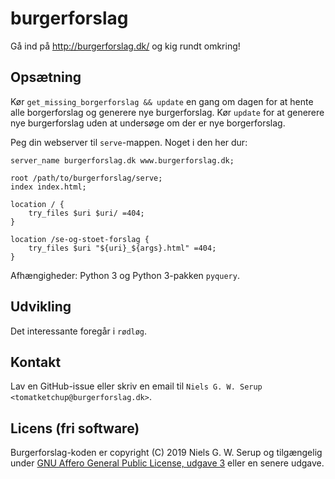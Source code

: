 # burgerforslag

Gå ind på http://burgerforslag.dk/ og kig rundt omkring!


## Opsætning

Kør `get_missing_borgerforslag && update` en gang om dagen for at hente
alle borgerforslag og generere nye burgerforslag.  Kør `update` for at
generere nye burgerforslag uden at undersøge om der er nye
borgerforslag.

Peg din webserver til `serve`-mappen.  Noget i den her dur:

```
server_name burgerforslag.dk www.burgerforslag.dk;

root /path/to/burgerforslag/serve;
index index.html;

location / {
    try_files $uri $uri/ =404;
}

location /se-og-stoet-forslag {
    try_files $uri "${uri}_${args}.html" =404;
}
```

Afhængigheder: Python 3 og Python 3-pakken `pyquery`.


## Udvikling

Det interessante foregår i `rødløg`.


## Kontakt

Lav en GitHub-issue eller skriv en email til `Niels G. W. Serup
<tomatketchup@burgerforslag.dk>`.


## Licens (fri software)

Burgerforslag-koden er copyright (C) 2019 Niels G. W. Serup og
tilgængelig under [GNU Affero General Public License, udgave
3](https://www.gnu.org/licenses/agpl-3.0.en.html) eller en senere
udgave.
